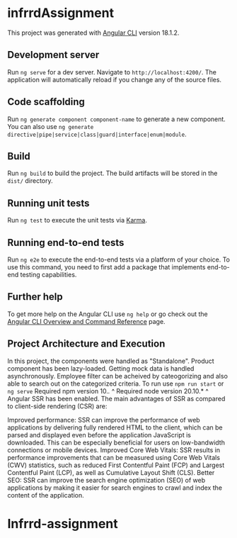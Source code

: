 # infrrdAssignment

This project was generated with [Angular CLI](https://github.com/angular/angular-cli) version 18.1.2.

## Development server

Run `ng serve` for a dev server. Navigate to `http://localhost:4200/`. The application will automatically reload if you change any of the source files.

## Code scaffolding

Run `ng generate component component-name` to generate a new component. You can also use `ng generate directive|pipe|service|class|guard|interface|enum|module`.

## Build

Run `ng build` to build the project. The build artifacts will be stored in the `dist/` directory.

## Running unit tests

Run `ng test` to execute the unit tests via [Karma](https://karma-runner.github.io).

## Running end-to-end tests

Run `ng e2e` to execute the end-to-end tests via a platform of your choice. To use this command, you need to first add a package that implements end-to-end testing capabilities.

## Further help

To get more help on the Angular CLI use `ng help` or go check out the [Angular CLI Overview and Command Reference](https://angular.dev/tools/cli) page.

## Project Architecture and Execution

In this project, the components were handled as "Standalone". Product component has been lazy-loaded.
Getting mock data is handled asynchronously.
Employee filter can be acheived by cateogorizing and also able to search out on the categorized criteria.
To run use `npm run start` or `ng serve`
Required npm version 10.*.* ^
Required node version 20.10.* ^
Angular SSR has been enabled.
The main advantages of SSR as compared to client-side rendering (CSR) are:

Improved performance: SSR can improve the performance of web applications by delivering fully rendered HTML to the client, which can be parsed and displayed even before the application JavaScript is downloaded. This can be especially beneficial for users on low-bandwidth connections or mobile devices.
Improved Core Web Vitals: SSR results in performance improvements that can be measured using Core Web Vitals (CWV) statistics, such as reduced First Contentful Paint (FCP) and Largest Contentful Paint (LCP), as well as Cumulative Layout Shift (CLS).
Better SEO: SSR can improve the search engine optimization (SEO) of web applications by making it easier for search engines to crawl and index the content of the application.
# Infrrd-assignment
